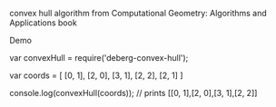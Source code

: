 convex hull algorithm
from Computational Geometry: Algorithms and Applications book

Demo

var convexHull = require('deberg-convex-hull');
 
var coords = [
    [0, 1],
    [2, 0],
    [3, 1],
    [2, 2],
    [2, 1]
]
 
console.log(convexHull(coords));
// prints [[0, 1],[2, 0],[3, 1],[2, 2]]
 